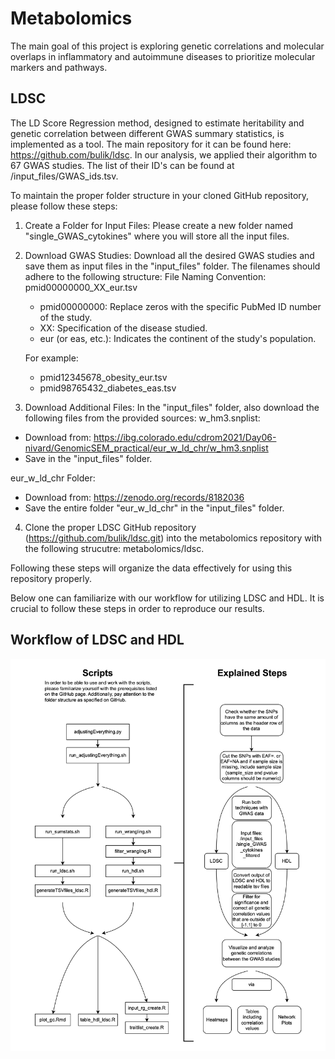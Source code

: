 # Metabolomics

The main goal of this project is exploring genetic correlations and molecular overlaps in inflammatory and autoimmune diseases to prioritize molecular markers and pathways. 


## LDSC 
The LD Score Regression method, designed to estimate heritability and genetic correlation between different GWAS summary statistics, is implemented as a tool. The main repository for it can be found here: https://github.com/bulik/ldsc.
In our analysis, we applied their algorithm to 67 GWAS studies. The list of their ID's can be found at /input_files/GWAS_ids.tsv. 

To maintain the proper folder structure in your cloned GitHub repository, please follow these steps:

1. Create a Folder for Input Files:
   Please create a new folder named "single_GWAS_cytokines" where you will store all the input files.
  
2. Download GWAS Studies:
    Download all the desired GWAS studies and save them as input files in the "input_files" folder. The filenames should adhere to the following structure:
   File Naming Convention: pmid00000000_XX_eur.tsv
   - pmid00000000: Replace zeros with the specific PubMed ID number of the study.
   - XX: Specification of the disease studied.
   - eur (or eas, etc.): Indicates the continent of the study's population.

   For example:
   - pmid12345678_obesity_eur.tsv
   - pmid98765432_diabetes_eas.tsv

3. Download Additional Files:
  In the "input_files" folder, also download the following files from the provided sources:
  w_hm3.snplist:
  - Download from: https://ibg.colorado.edu/cdrom2021/Day06-nivard/GenomicSEM_practical/eur_w_ld_chr/w_hm3.snplist
  - Save in the "input_files" folder.

  eur_w_ld_chr Folder:
  - Download from: https://zenodo.org/records/8182036
  - Save the entire folder "eur_w_ld_chr" in the "input_files" folder.
    
4. Clone the proper LDSC GitHub repository (https://github.com/bulik/ldsc.git) into the metabolomics repository with the following strucutre: metabolomics/ldsc.

Following these steps will organize the data effectively for using this repository properly.

Below one can familiarize with our workflow for utilizing LDSC and HDL. It is crucial to follow these steps in order to reproduce our results.

## Workflow of LDSC and HDL
![Alt text](https://github.com/as224/metabolomics/blob/main/workflow_ldsc_hdl.png "Workflow LDSC and HDL")


